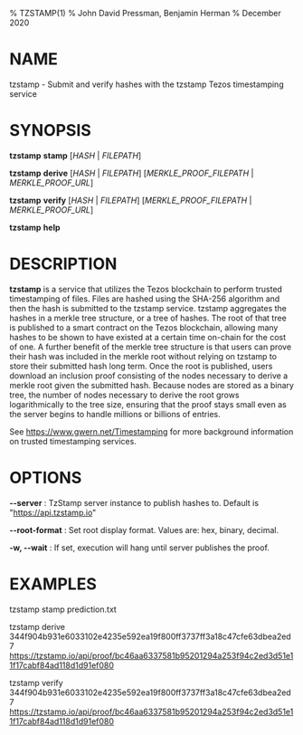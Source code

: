 % TZSTAMP(1)
% John David Pressman, Benjamin Herman
% December 2020

# NAME

tzstamp - Submit and verify hashes with the tzstamp Tezos timestamping service

# SYNOPSIS

**tzstamp** **stamp** [*HASH* | *FILEPATH*]

**tzstamp** **derive** [*HASH* | *FILEPATH*] [*MERKLE_PROOF_FILEPATH* | *MERKLE_PROOF_URL*]

**tzstamp** **verify** [*HASH* | *FILEPATH*] [*MERKLE_PROOF_FILEPATH* | *MERKLE_PROOF_URL*]

**tzstamp** **help**

# DESCRIPTION

**tzstamp** is a service that utilizes the Tezos blockchain to perform
trusted timestamping of files. Files are hashed using the SHA-256 algorithm and
then the hash is submitted to the tzstamp service. tzstamp aggregates the hashes
in a merkle tree structure, or a tree of hashes. The root of that tree is
published to a smart contract on the Tezos blockchain, allowing many hashes to
be shown to have existed at a certain time on-chain for the cost of one. A
further benefit of the merkle tree structure is that users can prove their hash
was included in the merkle root without relying on tzstamp to store their
submitted hash long term. Once the root is published, users download an
inclusion proof consisting of the nodes necessary to derive a merkle root given
the submitted hash. Because nodes are stored as a binary tree, the number of
nodes necessary to derive the root grows logarithmically to the tree size,
ensuring that the proof stays small even as the server begins to handle millions
or billions of entries.

See https://www.gwern.net/Timestamping for more background information on
trusted timestamping services.

# OPTIONS

**\-\-server**
: TzStamp server instance to publish hashes to. Default is "https://api.tzstamp.io"

**\-\-root-format**
: Set root display format. Values are: hex, binary, decimal.

**\-w, \-\-wait**
: If set, execution will hang until server publishes the proof.


# EXAMPLES

tzstamp stamp prediction.txt

tzstamp derive 344f904b931e6033102e4235e592ea19f800ff3737ff3a18c47cfe63dbea2ed7 https://tzstamp.io/api/proof/bc46aa6337581b95201294a253f94c2ed3d51e11f17cabf84ad118d1d91ef080

tzstamp verify 344f904b931e6033102e4235e592ea19f800ff3737ff3a18c47cfe63dbea2ed7 https://tzstamp.io/api/proof/bc46aa6337581b95201294a253f94c2ed3d51e11f17cabf84ad118d1d91ef080
